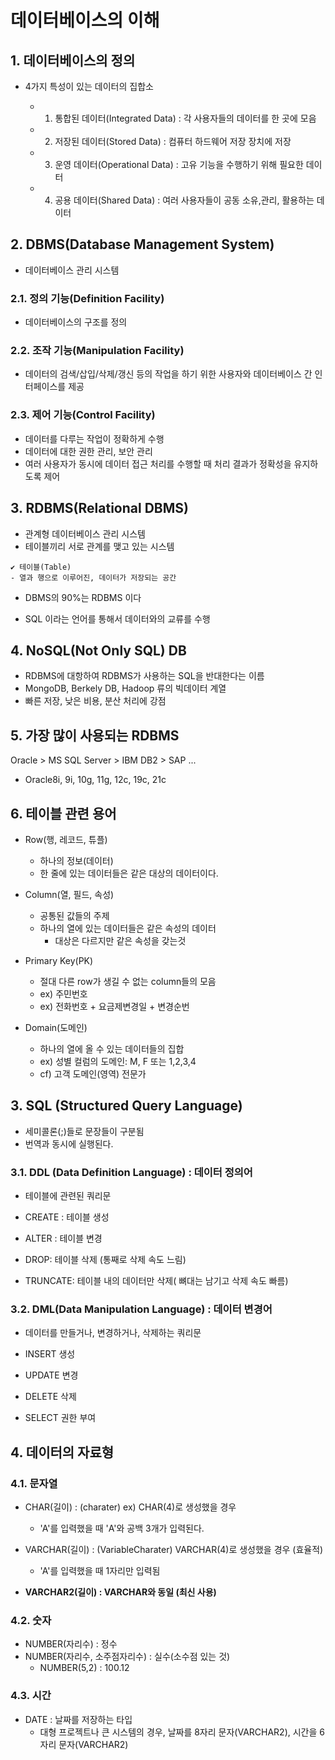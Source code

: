 # 데이터베이스의 이해

## 1. 데이터베이스의 정의

- 4가지 특성이 있는 데이터의 집합소

  - 1. 통합된 데이터(Integrated Data) : 각 사용자들의 데이터를 한 곳에 모음

  - 2. 저장된 데이터(Stored Data) : 컴퓨터 하드웨어 저장 장치에 저장

  - 3. 운영 데이터(Operational Data) : 고유 기능을 수행하기 위해 필요한 데이터

  - 4. 공용 데이터(Shared Data) : 여러 사용자들이 공동 소유,관리, 활용하는 데이터

## 2. DBMS(Database Management System)

- 데이터베이스 관리 시스템

### 2.1. 정의 기능(Definition Facility)

- 데이터베이스의 구조를 정의

### 2.2. 조작 기능(Manipulation Facility)

- 데이터의 검색/삽입/삭제/갱신 등의 작업을 하기 위한 사용자와 데이터베이스 간 인터페이스를 제공

### 2.3. 제어 기능(Control Facility)

- 데이터를 다루는 작업이 정확하게 수행
- 데이터에 대한 권한 관리, 보안 관리
- 여러 사용자가 동시에 데이터 접근 처리를 수행할 때 처리 결과가 정확성을 유지하도록 제어

## 3. RDBMS(Relational DBMS)

- 관계형 데이터베이스 관리 시스템
- 테이블끼리 서로 관계를 맺고 있는 시스템

```
✔️ 테이블(Table)
- 열과 행으로 이루어진, 데이터가 저장되는 공간

```

- DBMS의 90%는 RDBMS 이다

- SQL 이라는 언어를 통해서 데이터와의 교류를 수행

## 4. NoSQL(Not Only SQL) DB

- RDBMS에 대항하여 RDBMS가 사용하는 SQL을 반대한다는 이름
- MongoDB, Berkely DB, Hadoop 류의 빅데이터 계열
- 빠른 저장, 낮은 비용, 분산 처리에 강점

## 5. 가장 많이 사용되는 RDBMS

Oracle > MS SQL Server > IBM DB2 > SAP ...

- Oracle8i, 9i, 10g, 11g, 12c, 19c, 21c

## 6. 테이블 관련 용어

- Row(행, 레코드, 튜플)

  - 하나의 정보(데이터)
  - 한 줄에 있는 데이터들은 같은 대상의 데이터이다.

- Column(열, 필드, 속성)

  - 공통된 값들의 주제
  - 하나의 열에 있는 데이터들은 같은 속성의 데이터
    - 대상은 다르지만 같은 속성을 갖는것

- Primary Key(PK)

  - 절대 다른 row가 생길 수 없는 column들의 모음
  - ex) 주민번호
  - ex) 전화번호 + 요금제변경일 + 변경순번

- Domain(도메인)

  - 하나의 열에 올 수 있는 데이터들의 집합
  - ex) 성별 컬럼의 도메인: M, F 또는 1,2,3,4
  - cf) 고객 도메인(영역) 전문가

## 3. SQL (Structured Query Language)

- 세미콜론(;)들로 문장들이 구분됨
- 번역과 동시에 실행된다.

### 3.1. DDL (Data Definition Language) : 데이터 정의어

- 테이블에 관련된 쿼리문

- CREATE : 테이블 생성
- ALTER : 테이블 변경
- DROP: 테이블 삭제 (통째로 삭제 속도 느림)
- TRUNCATE: 테이블 내의 데이터만 삭제( 뼈대는 남기고 삭제 속도 빠름)

### 3.2. DML(Data Manipulation Language) : 데이터 변경어

- 데이터를 만들거나, 변경하거나, 삭제하는 쿼리문

- INSERT 생성
- UPDATE 변경
- DELETE 삭제
- SELECT 권한 부여

## 4. 데이터의 자료형

### 4.1. 문자열

- CHAR(길이) : (charater) ex) CHAR(4)로 생성했을 경우

  - 'A'를 입력했을 때 'A'와 공백 3개가 입력된다.

- VARCHAR(길이) : (VariableCharater) VARCHAR(4)로 생성했을 경우 (효율적)

  - 'A'를 입력했을 때 1자리만 입력됨

- **VARCHAR2(길이) : VARCHAR와 동일 (최신 사용)**

### 4.2. 숫자

- NUMBER(자리수) : 정수
- NUMBER(자리수, 소주점자리수) : 실수(소수점 있는 것)
  - NUMBER(5,2) : 100.12

### 4.3. 시간

- DATE : 날짜를 저장하는 타입
  - 대형 프로젝트나 큰 시스템의 경우, 날짜를 8자리 문자(VARCHAR2), 시간을 6자리 문자(VARCHAR2)
